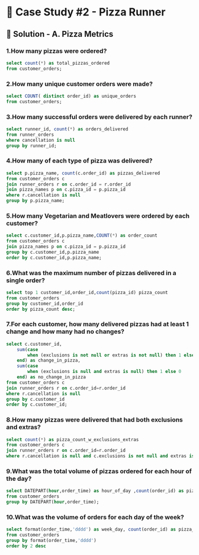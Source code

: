 # 🍕 Case Study #2 - Pizza Runner

## 🍝 Solution - A. Pizza Metrics


### 1.How many pizzas were ordered?

```sql
select count(*) as total_pizzas_ordered 
from customer_orders;
```
### 2.How many unique customer orders were made?
```sql
select COUNT( distinct order_id) as unique_orders 
from customer_orders;
```
### 3.How many successful orders were delivered by each runner?
```sql
select runner_id, count(*) as orders_delivered
from runner_orders
where cancellation is null 
group by runner_id;
```
### 4.How many of each type of pizza was delivered?
```sql
select p.pizza_name, count(c.order_id) as pizzas_delivered
from customer_orders c
join runner_orders r on c.order_id = r.order_id
join pizza_names p on c.pizza_id = p.pizza_id
where r.cancellation is null
group by p.pizza_name;
```
### 5.How many Vegetarian and Meatlovers were ordered by each customer?
```sql
select c.customer_id,p.pizza_name,COUNT(*) as order_count
from customer_orders c
join pizza_names p on c.pizza_id = p.pizza_id
group by c.customer_id,p.pizza_name
order by c.customer_id,p.pizza_name;
```
### 6.What was the maximum number of pizzas delivered in a single order?
```sql
select top 1 customer_id,order_id,count(pizza_id) pizza_count
from customer_orders
group by customer_id,order_id 
order by pizza_count desc;
```
### 7.For each customer, how many delivered pizzas had at least 1 change and how many had no changes?
```sql
select c.customer_id,
	sum(case
		when (exclusions is not null or extras is not null) then 1 else 0
	end) as change_in_pizza,
	sum(case
		when (exclusions is null and extras is null) then 1 else 0
	end) as no_change_in_pizza
from customer_orders c
join runner_orders r on c.order_id=r.order_id
where r.cancellation is null
group by c.customer_id
order by c.customer_id;
```
### 8.How many pizzas were delivered that had both exclusions and extras?
```sql
select count(*) as pizza_count_w_exclusions_extras
from customer_orders c
join runner_orders r on c.order_id=r.order_id
where r.cancellation is null and c.exclusions is not null and extras is not null;
```
### 9.What was the total volume of pizzas ordered for each hour of the day?
```sql
select DATEPART(hour,order_time) as hour_of_day ,count(order_id) as pizza_count
from customer_orders
group by DATEPART(hour,order_time);
```
### 10.What was the volume of orders for each day of the week?
```sql
select format(order_time,'dddd') as week_day, count(order_id) as pizza_count
from customer_orders
group by format(order_time,'dddd')
order by 2 desc
```
